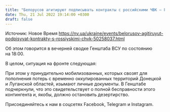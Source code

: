 ```yaml
---
title: "Белорусов агитируют подписывать контракты с российскими ЧВК — Генштаб"
date: Thu, 21 Jul 2022 19:14:00 +0300
draft: false
---
```

Источник: Новое Время https://nv.ua/ukraine/events/belorusov-agitiruyut-podpisyvat-kontrakty-s-rossiyskimi-chvk-50258037.html


 Об этом говорится в вечерней сводке Генштаба ВСУ по состоянию на 18:00.

В целом, ситуация на фронте следующая:

При этом у принудительно мобилизованных, которых свозят для пополнения потерь с временно оккупированных территорий Донецкой и Луганской областей, изымают личные документы. В Генштабе подчеркнули, что это свидетельствует о полной бесправности этого контингента и, якобы, должно остановить дезертирство.

Присоединяйтесь к нам в соцсетях Facebook, Telegram и Instagram.
